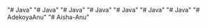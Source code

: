 "# Java" 
"# Java" 
"# Java" 
"# Java" 
"# Java" 
"# Java" 
"# Java" 
"# AdekoyaAnu" 
"# Aisha-Anu" 
